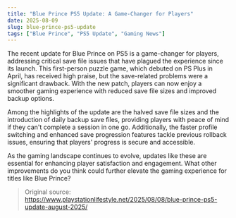 ```yaml
---
title: "Blue Prince PS5 Update: A Game-Changer for Players"
date: 2025-08-09
slug: blue-prince-ps5-update
tags: ["Blue Prince", "PS5 Update", "Gaming News"]
---
```


The recent update for Blue Prince on PS5 is a game-changer for players, addressing critical save file issues that have plagued the experience since its launch. This first-person puzzle game, which debuted on PS Plus in April, has received high praise, but the save-related problems were a significant drawback. With the new patch, players can now enjoy a smoother gaming experience with reduced save file sizes and improved backup options.

Among the highlights of the update are the halved save file sizes and the introduction of daily backup save files, providing players with peace of mind if they can't complete a session in one go. Additionally, the faster profile switching and enhanced save progression features tackle previous rollback issues, ensuring that players' progress is secure and accessible.

As the gaming landscape continues to evolve, updates like these are essential for enhancing player satisfaction and engagement. What other improvements do you think could further elevate the gaming experience for titles like Blue Prince?
> Original source: https://www.playstationlifestyle.net/2025/08/08/blue-prince-ps5-update-august-2025/